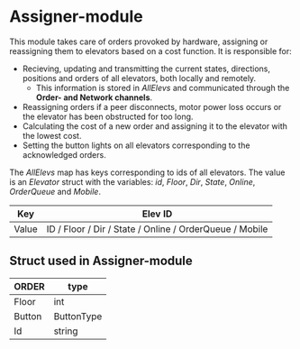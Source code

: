 # Assigner-module

This module takes care of orders provoked by hardware, assigning or reassigning them to elevators based on a cost function. It is responsible for:

- Recieving, updating and transmitting the current states, directions, positions and orders of all elevators, both locally and remotely.   
    - This information is stored in *AllElevs* and communicated through the **Order- and Network channels**.
- Reassigning orders if a peer disconnects, motor power loss occurs or the elevator has been obstructed for too long.  
- Calculating the cost of a new order and assigning it to the elevator with the lowest cost. 
- Setting the button lights on all elevators corresponding to the acknowledged orders. 

The *AllElevs* map has keys corresponding to ids of all elevators. The value is an *Elevator* struct with the variables: *id*, *Floor*, *Dir*, *State*, *Online*, *OrderQueue* and *Mobile*. 

Key      |                        Elev ID                          | 
-------- | ------------------------------------------------------- | 
Value    | ID / Floor / Dir / State / Online / OrderQueue / Mobile | 


## Struct used in Assigner-module
ORDER         | type
------------- | -------------
Floor         | int
Button        | ButtonType
Id            | string 

